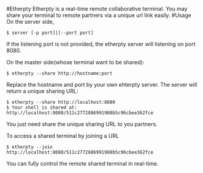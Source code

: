 #Etherpty
Etherpty is a real-time remote collaborative terminal. You may share your terminal to remote partners via a unique url link easily.
#Usage
On the server side, 

```
$ server [-p port]|[--port port]
```

If the listening port is not provided, the etherpty server will listening on port 8080.

On the master side(whose terminal want to be shared):

```
$ etherpty --share http://hostname:port
```
Replace the hostname and port by your own ehterpty server. The server will return a unique sharing URL:

```
$ etherpty --share http://localhost:8080
$ Your shell is shared at: http://localhost:8080/511c2772886991908b5c96cbee362fce
```

You just need share the unique sharing URL to you partners.

To access a shared terminal by joining a URL

```
$ etherpty --join http://localhost:8080/511c2772886991908b5c96cbee362fce
```
You can fully control the remote shared terminal in real-time.

